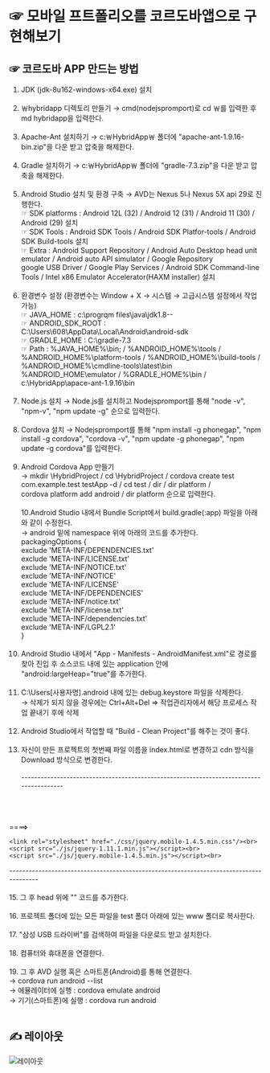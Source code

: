 # ☞ 모바일 프트폴리오를 코르도바앱으로 구현해보기


## ☞ 코르도바 APP 만드는 방법
1. JDK (jdk-8u162-windows-x64.exe) 설치 <br><br>
2. ￦hybridapp 디렉토리 만들기 → cmd(nodejspromport)로 cd ￦를 입력한 후 md hybridapp을 입력한다.<br><br>
3. Apache-Ant 설치하기 → c:￦HybridApp￦ 폴더에 "apache-ant-1.9.16-bin.zip"을 다운 받고 압축을 해제한다.<br><br>
4. Gradle 설치하기 → c:￦HybridApp￦ 폴더에 "gradle-7.3.zip"을 다운 받고 압축을 해제한다.<br><br>
5. Android Studio 설치 및 환경 구축 → AVD는 Nexus 5나 Nexus 5X api 29로 진행한다. <br>
☞ SDK platforms : Android 12L (32) / Android 12 (31) / Android 11 (30) / Android (29) 설치 <br>
☞ SDK Tools : Android SDK Tools / Android SDK Platfor-tools / Android SDK Build-tools 설치 <br>
☞ Extra : Android Support Repository /	Android Auto Desktop head unit emulator /	Android auto API simulator /	Google Repository <br>
           google USB Driver / Google Play Services / Android SDK Command-line Tools / Intel x86 Emulator Accelerator(HAXM installer) 설치<br><br>
6. 환경변수 설정 (환경변수는 Window + X → 시스템 → 고급시스템 설정에서 작업 가능) <br>
☞ JAVA_HOME : c:\progrqm files\java\jdk1.8-- <br>
☞ ANDROID_SDK_ROOT : C:\Users\608\AppData\Local\Android\android-sdk<br>
☞ GRADLE_HOME : C:\gradle-7.3<br>
☞ Path : %JAVA_HOME%\bin; / %ANDROID_HOME%\tools / %ANDROID_HOME%\platform-tools / %ANDROID_HOME%\build-tools /<br> %ANDROID_HOME%\cmdline-tools\latest\bin 
	%ANDROID_HOME\emulator / %GRADLE_HOME%\bin / c:\HybridApp\apace-ant-1.9.16\bin <br><br>
7. Node.js 설치 → Node.js를 설치하고 Nodejspromport를 통해 "node -v", "npm-v", "npm update -g" 순으로 입력한다. <br><br>
8. Cordova 설치 → Nodejspromport를 통해 "npm install -g phonegap", "npm install -g cordova", "cordova -v", "npm update -g phonegap", "npm update -g cordova"를 입력한다. <br><br>
9. Android Cordova App 만들기<br>
→ mkdir \HybridProject / cd \HybridProject / cordova create test com.example.test testApp -d / cd test / dir / dir platform / <br>cordova platform add android / dir platform 순으로 입력한다.<br><br>
10.Android Studio 내에서 Bundle Script에서 build.gradle(:app) 파일을 아래와 같이 수정한다.<br>
→ android 밑에 namespace 위에 아래의 코드를 추가한다.<br>
packagingOptions {<br>
        exclude 'META-INF/DEPENDENCIES.txt'<br>
        exclude 'META-INF/LICENSE.txt'<br>
        exclude 'META-INF/NOTICE.txt'<br>
        exclude 'META-INF/NOTICE'<br>
        exclude 'META-INF/LICENSE'<br>
        exclude 'META-INF/DEPENDENCIES'<br>
        exclude 'META-INF/notice.txt'<br>
        exclude 'META-INF/license.txt'<br>
        exclude 'META-INF/dependencies.txt'<br>
        exclude 'META-INF/LGPL2.1'<br>
    }<br><br>
11. Android Studio 내에서 "App - Manifests - AndroidManifest.xml"로 경로를 찾아 진입 후 소스코드 내에 있는 application 안에 "android:largeHeap="true"를 추가한다.<br><br>
12.  C:\Users\[사용자명]\.android 내에 있는 debug.keystore 파일을 삭제한다. <br>
→ 삭제가 되지 않을 경우에는 Ctrl+Alt+Del => 작업관리자에서 해당 프로세스 작업 끝내기 후에 삭제 <br><br>
13. Android Studio에서 작업할 때 "Build - Clean Project"를 해주는 것이 좋다. <br><br>
14. 자신이 만든 프로젝트의 첫번째 파일 이름을 index.html로 변경하고 cdn 방식을 Download 방식으로 변경한다. <br><br> 
---------------------------------------------------------------------------------------<br>
	<link rel="stylesheet" href="http://code.jquery.com/mobile/1.4.5/jquery.mobile-1.4.5.min.css"/><br>
	<script src="http://code.jquery.com/jquery-1.11.1.min.js"></script><br>
	<script src="http://code.jquery.com/mobile/1.4.5/jquery.mobile-1.4.5.min.js"></script><br>

====><br>

	<link rel="stylesheet" href="./css/jquery.mobile-1.4.5.min.css"/><br>
	<script src="./js/jquery-1.11.1.min.js"></script><br>
	<script src="./js/jquery.mobile-1.4.5.min.js"></script><br>
---------------------------------------------------------------------------------------<br><br>
15. 그 후 head 위에 "<script src="cordova.js"></script>" 코드를 추가한다. <br><br>
16. 프로젝트 폴더에 있는 모든 파일을 test 폴더 아래에 있는 www 폴더로 복사한다. <br><br>
17. "삼성 USB 드라이버"를 검색하여 파일을 다운로드 받고 설치한다. <br><br>
18. 컴퓨터와 휴대폰을 연결한다. <br><br>
19. 그 후 AVD 실행 혹은 스마트폰(Android)를 통해 연결한다. <br>
→ cordova run android --list <br>
→ 에뮬레이터에 실행 : cordova emulate android <br>
→ 기기(스마트폰)에 실행 : cordova run android <br><br>

## ✍️ 레이아웃
![레이아웃](https://user-images.githubusercontent.com/37572495/205931599-ed3ce59a-5f5b-441a-b315-39d56961a8ce.png) 
